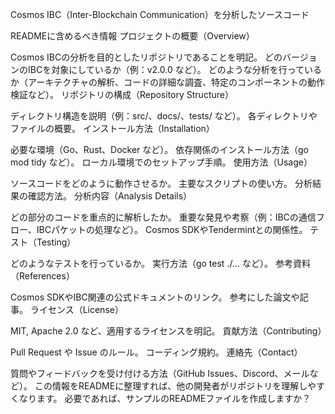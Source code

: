 Cosmos IBC（Inter-Blockchain Communication）を分析したソースコード

READMEに含めるべき情報
プロジェクトの概要（Overview）

Cosmos IBCの分析を目的としたリポジトリであることを明記。
どのバージョンのIBCを対象にしているか（例：v2.0.0 など）。
どのような分析を行っているか（アーキテクチャの解析、コードの詳細な調査、特定のコンポーネントの動作検証など）。
リポジトリの構成（Repository Structure）

ディレクトリ構造を説明（例：src/、docs/、tests/ など）。
各ディレクトリやファイルの概要。
インストール方法（Installation）

必要な環境（Go、Rust、Docker など）。
依存関係のインストール方法（go mod tidy など）。
ローカル環境でのセットアップ手順。
使用方法（Usage）

ソースコードをどのように動作させるか。
主要なスクリプトの使い方。
分析結果の確認方法。
分析内容（Analysis Details）

どの部分のコードを重点的に解析したか。
重要な発見や考察（例：IBCの通信フロー、IBCパケットの処理など）。
Cosmos SDKやTendermintとの関係性。
テスト（Testing）

どのようなテストを行っているか。
実行方法（go test ./... など）。
参考資料（References）

Cosmos SDKやIBC関連の公式ドキュメントのリンク。
参考にした論文や記事。
ライセンス（License）

MIT, Apache 2.0 など、適用するライセンスを明記。
貢献方法（Contributing）

Pull Request や Issue のルール。
コーディング規約。
連絡先（Contact）

質問やフィードバックを受け付ける方法（GitHub Issues、Discord、メールなど）。
この情報をREADMEに整理すれば、他の開発者がリポジトリを理解しやすくなります。
必要であれば、サンプルのREADMEファイルを作成しますか？
